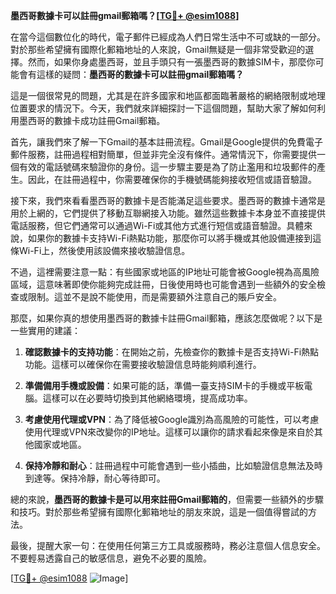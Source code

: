 **墨西哥數據卡可以註冊gmail郵箱嗎？[[TG💪+ @esim1088](https://t.me/s/esim1088)]**

在當今這個數位化的時代，電子郵件已經成為人們日常生活中不可或缺的一部分。對於那些希望擁有國際化郵箱地址的人來說，Gmail無疑是一個非常受歡迎的選擇。然而，如果你身處墨西哥，並且手頭只有一張墨西哥的數據SIM卡，那麼你可能會有這樣的疑問：**墨西哥的數據卡可以註冊gmail郵箱嗎？**

這是一個很常見的問題，尤其是在許多國家和地區都面臨著嚴格的網絡限制或地理位置要求的情況下。今天，我們就來詳細探討一下這個問題，幫助大家了解如何利用墨西哥的數據卡成功註冊Gmail郵箱。

首先，讓我們來了解一下Gmail的基本註冊流程。Gmail是Google提供的免費電子郵件服務，註冊過程相對簡單，但並非完全沒有條件。通常情況下，你需要提供一個有效的電話號碼來驗證你的身份。這一步驟主要是為了防止濫用和垃圾郵件的產生。因此，在註冊過程中，你需要確保你的手機號碼能夠接收短信或語音驗證。

接下來，我們來看看墨西哥的數據卡是否能滿足這些要求。墨西哥的數據卡通常是用於上網的，它們提供了移動互聯網接入功能。雖然這些數據卡本身並不直接提供電話服務，但它們通常可以通過Wi-Fi或其他方式進行短信或語音驗證。具體來說，如果你的數據卡支持Wi-Fi熱點功能，那麼你可以將手機或其他設備連接到這條Wi-Fi上，然後使用該設備來接收驗證信息。

不過，這裡需要注意一點：有些國家或地區的IP地址可能會被Google視為高風險區域，這意味著即使你能夠完成註冊，日後使用時也可能會遇到一些額外的安全檢查或限制。這並不是說不能使用，而是需要額外注意自己的賬戶安全。

那麼，如果你真的想使用墨西哥的數據卡註冊Gmail郵箱，應該怎麼做呢？以下是一些實用的建議：

1. **確認數據卡的支持功能**：在開始之前，先檢查你的數據卡是否支持Wi-Fi熱點功能。這樣可以確保你在需要接收驗證信息時能夠順利進行。

2. **準備備用手機或設備**：如果可能的話，準備一臺支持SIM卡的手機或平板電腦。這樣可以在必要時切換到其他網絡環境，提高成功率。

3. **考慮使用代理或VPN**：為了降低被Google識別為高風險的可能性，可以考慮使用代理或VPN來改變你的IP地址。這樣可以讓你的請求看起來像是來自於其他國家或地區。

4. **保持冷靜和耐心**：註冊過程中可能會遇到一些小插曲，比如驗證信息無法及時到達等。保持冷靜，耐心等待即可。

總的來說，**墨西哥的數據卡是可以用來註冊Gmail郵箱的**，但需要一些額外的步驟和技巧。對於那些希望擁有國際化郵箱地址的朋友來說，這是一個值得嘗試的方法。

最後，提醒大家一句：在使用任何第三方工具或服務時，務必注意個人信息安全。不要輕易透露自己的敏感信息，避免不必要的風險。

[[TG💪+ @esim1088](https://t.me/s/esim1088) ![Image](https://i.postimg.cc/4NQfJmqS/Snipaste-2025-05-13-00-14-12.png)]